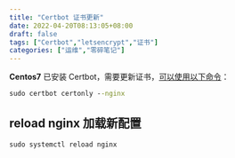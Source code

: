 ```yaml
---
title: "Certbot 证书更新"
date: 2022-04-20T08:13:05+08:00
draft: false
tags: ["Certbot","letsencrypt","证书"]
categories: ["运维","零碎笔记"]
---
```


**Centos7** 已安装 Certbot，需要更新证书，[可以使用以下命令](https://certbot.eff.org/instructions?ws=nginx&os=centosrhel7)：

```cmd
sudo certbot certonly --nginx
```

## reload nginx 加载新配置

```cmd
sudo systemctl reload nginx
```


